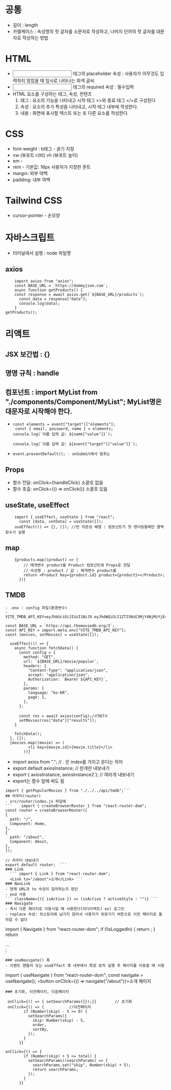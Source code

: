 # 공통

 - 길이 : length
 - 카멜케이스 : 속성명의 첫 글자를 소문자로 작성하고, 나머지 단어의 첫 글자를 대문자로 작성하는 방법

# HTML

 - <input> 태그의 placeholder 속성 : 사용자가 아무것도 입력하지 않았을 때 임시로 나타나는 회색 글씨
 - <input> 태그의 required 속성 : 필수입력
 - HTML 요소를 구성하는 태그, 속성, 컨텐츠
	1. 태그 : 요소의 기능을 나타내고 시작 태그 <>와 종료 태그 </>로 구성된다
	2. 속성 : 요소의 추가 특성을 나타내고, 시작 태그 내부에 작성한다.
	3. 내용 : 화면에 표시할 텍스트 또는 또 다른 요소를 작성한다. 
 
# CSS

- font-weight : b태그 - 굵기 지정
- vw (뷰포트 너비) vh (뷰포트 높이)
- em -
- rem - 기본값: 16px 사용자가 지정한 폰트
- margin: 외부 여백
- padding: 내부 여백

# Tailwind CSS
- cursor-pointer - 손모양
# 자바스크립트
 - 터미널에서 실행 : node 파일명

 
 ##  axios
``` 
	import axios from "axios";
	const BASE_URL = `https://dummyjson.com`;
	async function getProducts() {
	const response = await axios.get(`${BASE_URL}/products`);
      const data = response["data"];
      console.log(data);
    }
getProducts();
```

# 리액트

 ##  JSX 보간법 : {}
 ##  명명 규칙 : handle
 ##  컴포넌트 : import MyList from "./components/Component/MyList"; MyList명은 대문자로 시작해야 한다.
- ```event 함수에서 value 값
  const elements = event["target"]["elements"];
   const { email, password, name } = elements;
  console.log(`이름 입력 값: ${name["value"]}`);
  ```
  ``` console.log(`이름 입력 값: ${event["target"]["value"]}`);  ```
-     event.preventDefault(); - onSubmit에서 멈추는
 ##  Props
  - 함수 전달: onClick={handleClick} 소괄호 없음
  - 함수 호출: onClick={() => onClick()} 소괄호 있음
 ##  useState, useEffect
```
	import { useEffect, useState } from "react";
	  const [data, setData] = useState([]); 
	useEffect(() => {}, []); //빈 의존성 배열 : 컴포넌트가 첫 랜더링될때만 콜백함수가 실행
```
 ##  map
```
	{products.map((product) => {
        // 매개변수 product를 Product 컴포넌트에 Props로 전달
        // 속성명 : product / 값 : 매개변수 product를
        return <Product key={product.id} product={product}></Product>;
      })}
```
 ## TMDB 
	- .env : config 파일(환경변수)
	- VITE_TMDB_API_KEY=eyJhbGciOiJIUzI1NiJ9.eyJhdWQiOiI1ZTI5NzE3MjY4NjMzYjE4YmVlZTk3Yzg3YzBjMDQ1NSIsIm5iZiI6MTU2ODg3Njk5MS4wMSwic3ViIjoiNWQ4MzI5YmYxNjJiYzMwMjI3ZGRmY2Q2Iiwic2NvcGVzIjpbImFwaV9yZWFkIl0sInZlcnNpb24iOjF9.K4Rfgg3rBpZHzkWitF3lASxkW7LXnd2nZFDkzmb3e5c
```
const BASE_URL = `https://api.themoviedb.org/3`;
const API_KEY = import.meta.env["VITE_TMDB_API_KEY"];
const [movies, setMovies] = useState([]);

  useEffect(() => {
    async function fetchData() {
      const config = {
        method: "GET",
        url: `${BASE_URL}/movie/popular`,
        headers: {
          "Content-Type": "application/json",
          accept: "application/json",
          Authorization: `Bearer ${API_KEY}`,
        },
        params: {
          language: "ko-KR",
          page: 1,
        },
      };

      const res = await axios(config);/ㄹ567ㄹ
      setMovies(res["data"]["results"]);
    }

    fetchData();
  }, []);
  {movies.map((movie) => (
          <li key={movie.id}>{movie.title}</li>
        ))}
  ```
  - import axios from "."; // . 은 index를 가지고 온다는 의미
  - export default axiosInstance;		// 한개만 내보내기
  - export { axiosInstance, axiosInstance2 };	// 여러개 내보내기
  - export는 함수 앞에 써도 됨
  ```export async function getPopularMovies() {}
  import { getPopularMovies } from "./../../api/tmdb";```
 ## 라우터(router)
 - src/router/index.js 파일에
 ```	import { createBrowserRouter } from "react-router-dom";	
 const router = createBrowserRouter([
  {
    path: "/",
    Component: Home,
  },
  {
    path: "/about",
    Component: About,
  },
]);

// 라우터 내보내기
export default router;	```
 ### Link 
	``` import { Link } from "react-router-dom";
	<Link to="/about">소개</Link> ```
 ### NavLink	
 - 현재 URL과 to 속성이 일치하는지 판단 
 - end 사용
 ``` className={({ isActive }) => (isActive ? activeStyle : "")} ```
 ### Navigate
 - 즉시 다른 페이지로 이동시킬 때 사용한다(리다이렉트) ex) 로그인
 - replace 속성: 히스토리에 남기지 않아서 사용자가 뒤로가기 버튼으로 이전 페이지로 돌아갈 수 없다
 ```
 import { Navigate } from "react-router-dom";
  if (!isLoggedIn) {
    return <Navigate to="/login" replace />;
  }
  return <div>...</div>;
 ```
 ### useNavigate() 훅
 - 이벤트 핸들러 또는 useEffect 훅 내부에서 특정 로직 실행 후 페이지를 이동할 때 사용
 ```
 import { useNavigate } from "react-router-dom";
 const navigate = useNavigate();
 <button onClick={() => navigate("/about")}>소개 페이지</button>
 ```
 ### 초기화, 이전페이지, 다음페이지
 ```
	 onClick={() => { setSearchParams({});}}		// 초기화
	 onClick={() => {			//이전페이지
            if (Number(skip) - 5 >= 0) {
              setSearchParams({
                skip: Number(skip) - 5,
                order,
                sortBy,
              });
            }
          }}
		  
	onClick={() => {
            if (Number(skip) + 5 <= total) {
              setSearchParams((searchParams) => {
                searchParams.set("skip", Number(skip) + 5);
                return searchParams;
              });
            }
          }}
 ```